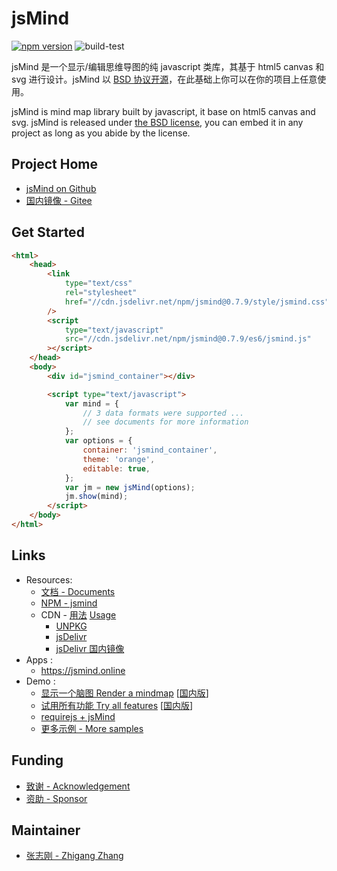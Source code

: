 # jsMind

[![npm version](https://badge.fury.io/js/jsmind.svg)](https://www.npmjs.com/package/jsmind)
![build-test](https://github.com/hizzgdev/jsmind/actions/workflows/node.js.yml/badge.svg)

jsMind 是一个显示/编辑思维导图的纯 javascript 类库，其基于 html5 canvas 和 svg 进行设计。jsMind 以 [BSD 协议开源](LICENSE)，在此基础上你可以在你的项目上任意使用。

jsMind is mind map library built by javascript, it base on html5 canvas and svg. jsMind is released under [the BSD license](LICENSE), you can embed it in any project as long as you abide by the license.

## Project Home

-   [jsMind on Github](https://github.com/hizzgdev/jsmind)
-   [国内镜像 - Gitee](https://gitee.com/hizzgdev/jsmind)

## Get Started

```html
<html>
    <head>
        <link
            type="text/css"
            rel="stylesheet"
            href="//cdn.jsdelivr.net/npm/jsmind@0.7.9/style/jsmind.css"
        />
        <script
            type="text/javascript"
            src="//cdn.jsdelivr.net/npm/jsmind@0.7.9/es6/jsmind.js"
        ></script>
    </head>
    <body>
        <div id="jsmind_container"></div>

        <script type="text/javascript">
            var mind = {
                // 3 data formats were supported ...
                // see documents for more information
            };
            var options = {
                container: 'jsmind_container',
                theme: 'orange',
                editable: true,
            };
            var jm = new jsMind(options);
            jm.show(mind);
        </script>
    </body>
</html>
```

## Links

-   Resources:
    -   [文档 - Documents](https://hizzgdev.github.io/jsmind/docs)
    -   [NPM - jsmind](https://www.npmjs.com/package/jsmind)
    -   CDN - [用法](docs/zh/1.usage.md) [Usage](docs/en/1.usage.md)
        -   [UNPKG](https://unpkg.com/browse/jsmind/)
        -   [jsDelivr](https://www.jsdelivr.com/package/npm/jsmind/)
        -   [jsDelivr 国内镜像](https://jsd.onmicrosoft.cn/npm/jsmind/)
-   Apps :
    -   <https://jsmind.online>
-   Demo :
    -   [显示一个脑图 Render a mindmap](https://hizzgdev.github.io/jsmind/example/1_basic.html) [[国内版](https://hizzgdev.github.io/jsmind/example/1_basic_cn.html)]
    -   [试用所有功能 Try all features](https://hizzgdev.github.io/jsmind/example/2_features.html) [[国内版](https://hizzgdev.github.io/jsmind/example/2_features_cn.html)]
    -   [requirejs + jsMind](https://hizzgdev.github.io/jsmind/example/3_requirejs.html)
    -   [更多示例 - More samples](https://github.com/hizzgdev/jsmind-samples)

## Funding

-   [致谢 - Acknowledgement](https://hizzgdev.github.io/acknowledgement.html)
-   [资助 - Sponsor](https://hizzgdev.github.io/sponsor.html)

## Maintainer

-   [张志刚 - Zhigang Zhang](https://hizzgdev.github.io)
